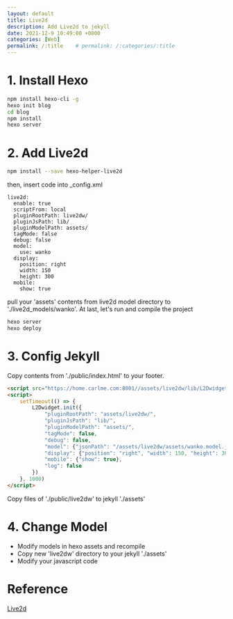 ```yaml
---
layout: default
title: Live2d
description: Add Live2d to jekyll
date: 2021-12-9 10:49:00 +0800
categories: [Web]
permalink: /:title    # permalink: /:categories/:title
---
```


# 1. Install Hexo
```bash
npm install hexo-cli -g
hexo init blog
cd blog
npm install
hexo server
```

# 2. Add Live2d
```bash
npm install --save hexo-helper-live2d
```
then, insert code into _config.xml
```
live2d:
  enable: true
  scriptFrom: local
  pluginRootPath: live2dw/
  pluginJsPath: lib/
  pluginModelPath: assets/
  tagMode: false
  debug: false
  model:
    use: wanko
  display:
    position: right
    width: 150
    height: 300
  mobile:
    show: true
```
pull your 'assets' contents from live2d model directory to './live2d_models/wanko'. At last, let's run and compile the project
```bash
hexo server
hexo deploy
```

# 3. Config Jekyll
Copy contents from './public/index.html' to your footer.
```html
<script src="https://home.carlme.com:8001//assets/live2dw/lib/L2Dwidget.min.js?094cbace49a39548bed64abff5988b05"></script>
<script>
    setTimeout(() => {
        L2Dwidget.init({
            "pluginRootPath": "assets/live2dw/",
            "pluginJsPath": "lib/",
            "pluginModelPath": "assets/",
            "tagMode": false,
            "debug": false,
            "model": {"jsonPath": "/assets/live2dw/assets/wanko.model.json"},
            "display": {"position": "right", "width": 150, "height": 300},
            "mobile": {"show": true},
            "log": false
        })
    }, 1000)
</script>
```
Copy files of './public/live2dw' to jekyll './assets'

# 4. Change Model
* Modify models in hexo assets and recompile
* Copy new 'live2dw' directory to your jekyll './assets'
* Modify your javascript code

# Reference
[Live2d](https://www.carlme.com/myblog/2019/06/05/myblog-live2d.html)
